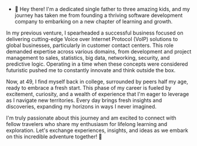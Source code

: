 - 👋 Hey there! I'm a dedicated single father to three amazing kids, and my journey has taken me from founding a thriving software development company to embarking on a new chapter of learning and growth.

In my previous venture, I spearheaded a successful business focused on delivering cutting-edge Voice over Internet Protocol (VoIP) solutions to global businesses, particularly in customer contact centers. This role demanded expertise across various domains, from development and project management to sales, statistics, big data, networking, security, and predictive logic. Operating in a time when these concepts were considered futuristic pushed me to constantly innovate and think outside the box.

Now, at 49, I find myself back in college, surrounded by peers half my age, ready to embrace a fresh start. This phase of my career is fueled by excitement, curiosity, and a wealth of experience that I'm eager to leverage as I navigate new territories. Every day brings fresh insights and discoveries, expanding my horizons in ways I never imagined.

I'm truly passionate about this journey and am excited to connect with fellow travelers who share my enthusiasm for lifelong learning and exploration. Let's exchange experiences, insights, and ideas as we embark on this incredible adventure together! 🚀

